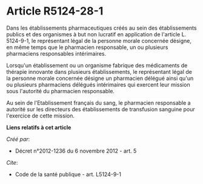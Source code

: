# Article R5124-28-1

Dans les établissements pharmaceutiques créés au sein des établissements publics et des organismes à but non lucratif en
application de l'article L. 5124-9-1, le représentant légal de la personne morale concernée désigne, en même temps que le
pharmacien responsable, un ou plusieurs pharmaciens responsables intérimaires. 

Lorsqu'un établissement ou un organisme fabrique des médicaments de thérapie innovante dans plusieurs établissements, le
représentant légal de la personne morale concernée désigne un pharmacien délégué ainsi qu'un ou plusieurs pharmaciens
délégués intérimaires qui exercent leur mission sous l'autorité du pharmacien responsable. 

Au sein de l'Etablissement français du sang, le pharmacien responsable a autorité sur les directeurs des établissements de
transfusion sanguine pour l'exercice de cette mission.

**Liens relatifs à cet article**

_Créé par_:

  - Décret n°2012-1236 du 6 novembre 2012 - art. 5

_Cite_:

  - Code de la santé publique - art. L5124-9-1
